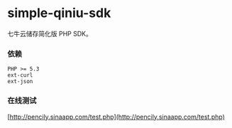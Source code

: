 simple-qiniu-sdk
================

七牛云储存简化版 PHP SDK。

### 依赖

    PHP >= 5.3
    ext-curl
    ext-json

### 在线测试

[http://pencily.sinaapp.com/test.php](http://pencily.sinaapp.com/test.php)
